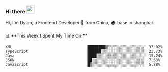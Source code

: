 ### Hi there <img src="https://media.giphy.com/media/hvRJCLFzcasrR4ia7z/giphy.gif" width="25px">

<!-- ![visitors](https://visitor-badge.glitch.me/badge?page_id=dislfyer.dislfyer) --!>

Hi, I'm Dylan, a Frontend Developer 🚀 from China, 🏠 base in shanghai.
<br/>
<br/>

📊 **This Week I Spent My Time On:**


<!--START_SECTION:waka-->

```text
XML                                 ████████▒░░░░░░░░░░░░░░░░  33.02%
TypeScript                          ██████░░░░░░░░░░░░░░░░░░░  23.73%
Java                                ████░░░░░░░░░░░░░░░░░░░░░  15.24%
JSON                                ██░░░░░░░░░░░░░░░░░░░░░░░  7.53%
JavaScript                          █▒░░░░░░░░░░░░░░░░░░░░░░░  5.88%
```

<!--END_SECTION:waka-->

<!--
**About Me:**
 -->
